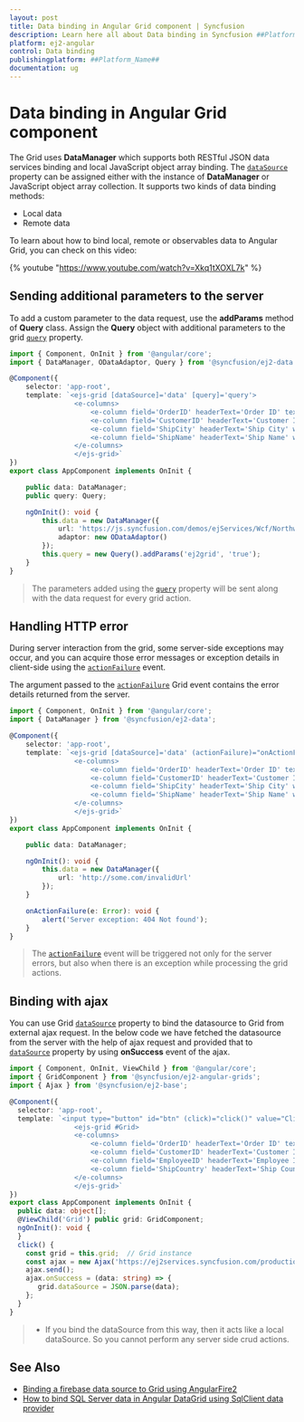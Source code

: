 ```yaml
---
layout: post
title: Data binding in Angular Grid component | Syncfusion
description: Learn here all about Data binding in Syncfusion ##Platform_Name## Grid component of Syncfusion Essential JS 2 and more.
platform: ej2-angular
control: Data binding 
publishingplatform: ##Platform_Name##
documentation: ug
---
```


# Data binding in Angular Grid component

The Grid uses **DataManager** which supports both RESTful JSON data services binding and local JavaScript object array binding.
The [`dataSource`](../../api/grid/#datasource) property can be assigned either with the instance of **DataManager** or
JavaScript object array collection.
It supports two kinds of data binding methods:
* Local data
* Remote data

To learn about how to bind local, remote or observables data to Angular Grid, you can check on this video:

{% youtube "https://www.youtube.com/watch?v=Xkq1tXOXL7k" %}

## Sending additional parameters to the server

To add a custom parameter to the data request, use the **addParams** method of **Query** class.
Assign the **Query** object with additional parameters to the grid [`query`](../../api/grid/#query) property.

```typescript
import { Component, OnInit } from '@angular/core';
import { DataManager, ODataAdaptor, Query } from '@syncfusion/ej2-data';

@Component({
    selector: 'app-root',
    template: `<ejs-grid [dataSource]='data' [query]='query'>
                <e-columns>
                    <e-column field='OrderID' headerText='Order ID' textAlign='Right' width=120></e-column>
                    <e-column field='CustomerID' headerText='Customer ID' width=150></e-column>
                    <e-column field='ShipCity' headerText='Ship City' width=150></e-column>
                    <e-column field='ShipName' headerText='Ship Name' width=150></e-column>
                </e-columns>
                </ejs-grid>`
})
export class AppComponent implements OnInit {

    public data: DataManager;
    public query: Query;

    ngOnInit(): void {
        this.data = new DataManager({
            url: 'https://js.syncfusion.com/demos/ejServices/Wcf/Northwind.svc/Orders?$top=7',
            adaptor: new ODataAdaptor()
        });
        this.query = new Query().addParams('ej2grid', 'true');
    }
}

```

> The parameters added using the [`query`](../../api/grid/#query) property will be sent along with the data request for every grid action.

## Handling HTTP error

During server interaction from the grid, some server-side exceptions may occur, and you can acquire those error messages or exception details
in client-side using the [`actionFailure`](../../api/grid/#actionfailure) event.

The argument passed to the [`actionFailure`](../../api/grid/#actionfailure) Grid event contains the error details
returned from the server.

```typescript
import { Component, OnInit } from '@angular/core';
import { DataManager } from '@syncfusion/ej2-data';

@Component({
    selector: 'app-root',
    template: `<ejs-grid [dataSource]='data' (actionFailure)="onActionFailure($event)">
                <e-columns>
                    <e-column field='OrderID' headerText='Order ID' textAlign='Right' width=120></e-column>
                    <e-column field='CustomerID' headerText='Customer ID' width=150></e-column>
                    <e-column field='ShipCity' headerText='Ship City' width=150></e-column>
                    <e-column field='ShipName' headerText='Ship Name' width=150></e-column>
                </e-columns>
                </ejs-grid>`
})
export class AppComponent implements OnInit {

    public data: DataManager;

    ngOnInit(): void {
        this.data = new DataManager({
            url: 'http://some.com/invalidUrl'
        });
    }

    onActionFailure(e: Error): void {
        alert('Server exception: 404 Not found');
    }
}

```

> The [`actionFailure`](../../api/grid/#actionfailure) event will be triggered not only for the server errors, but
also when there is an exception while processing the grid actions.

## Binding with ajax

You can use Grid [`dataSource`](../../api/grid/#datasource) property to bind the datasource to Grid from external ajax request. In the below code we have fetched the datasource from the server with the help of ajax request and provided that to [`dataSource`](../../api/grid/#datasource) property by using **onSuccess** event of the ajax.

```typescript
import { Component, OnInit, ViewChild } from '@angular/core';
import { GridComponent } from '@syncfusion/ej2-angular-grids';
import { Ajax } from '@syncfusion/ej2-base';

@Component({
  selector: 'app-root',
  template: `<input type="button" id="btn" (click)="click()" value="Click"/>
                <ejs-grid #Grid>
                <e-columns>
                    <e-column field='OrderID' headerText='Order ID' textAlign='Right' width=120></e-column>
                    <e-column field='CustomerID' headerText='Customer ID' textAlign='Right' width=120></e-column>
                    <e-column field='EmployeeID' headerText='Employee ID' textAlign='Right' width=120></e-column>
                    <e-column field='ShipCountry' headerText='Ship Country' textAlign='Right' width=120></e-column>
                </e-columns>
                </ejs-grid>`
})
export class AppComponent implements OnInit {
  public data: object[];
  @ViewChild('Grid') public grid: GridComponent;
  ngOnInit(): void {
  }
  click() {
    const grid = this.grid;  // Grid instance
    const ajax = new Ajax('https://ej2services.syncfusion.com/production/web-services/api/Orders', 'GET');
    ajax.send();
    ajax.onSuccess = (data: string) => {
       grid.dataSource = JSON.parse(data);
    };
  }
}

```

> * If you bind the dataSource from this way, then it acts like a local dataSource. So you cannot perform any server side crud actions.

## See Also

* [Binding a firebase data source to Grid using AngularFire2](https://www.syncfusion.com/blogs/post/binding-a-firebase-data-source-to-grid-using-angularfire2.aspx)
* [How to bind SQL Server data in Angular DataGrid using SqlClient data provider](https://www.syncfusion.com/kb/11453/how-to-bind-sql-server-data-in-angular-datagrid-using-sqlclient-data-provider)